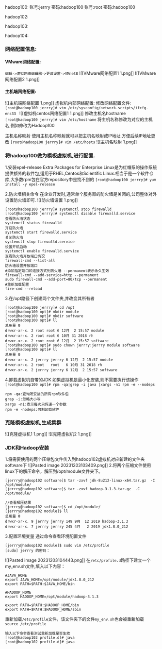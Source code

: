 hadoop100:
账号:jerrry       密码:hadoop100
账号:root        密码:hadoop100


hadoop102:


hadoop103:


hadoop104:



### 网络配置信息:
#### VMware网络配置:
`编辑->虚拟网络编辑器->更改设置->VMnet8`
![[VMware网络配置1 1.png]]
![[VMware网络配置2 1.png]]
#### 主机端网络配置:
![[主机端网络配置 1.png]]
虚拟机内部网络配置:
修改网络配置文件:
`[root@hadoop100 jerrry]# vim /etc/sysconfig/network-scripts/ifcfg-ens33 `
![[虚拟机centos网络配置1 1.png]]
修改主机名hostname
`[root@hadoop100 jerrry]# vim /etc/hostname`
将主机名称修改为对应的主机名,例如修改为Hadoop100

主机名称映射
使用主机名称映射就可以把主机名映射成IP地址.方便后续IP地址更改
`[root@hadoop100 jerrry]# vim /etc/hosts`
![[主机名映射 1.png]]

### 将hadoop100做为模板虚拟机,进行配置.
1.安装epel-release
Extra Packages for Enterprise Linux是为红帽系的操作系统提供额外的软件包,适用于RHEL,Centos和Scientific Linux.相当于是一个软件仓库,大多数rpm包在官方repository中是找不到的
`[root@hadoop100 jerrry]# yum install -y epel-release`

2.防火墙相关命令
在企业开发时,通常单个服务器的防火墙是关闭的,公司整体对外设置防火墙即可.
![[防火墙设置 1.png]]

```
[root@hadoop100 jerrry]# systemctl stop firewalld
[root@hadoop100 jerrry]# systemctl disable firewalld.service
查看防火墙状态
systemctl status firewalld
开启防火墙
systemctl start firewalld.service
关闭防火墙
systemctl stop firewalld.service
设置开机启动
systemctl enable firewalld.service
查看防火墙开放端口情况
firewall-cmd --list-all
防火墙设置开放端口
#添加指定端口和连接方式到防火墙 --permanent表示永久生效
firewall-cmd --add-service=http --permanent
sudo firewall-cmd --add-port=80/tcp --permanent
#重新加载配置
fire-cmd --reload
```

3.在/opt路径下创建两个文件夹,并改变其所有者
```
[root@hadoop100 jerrry]# cd /opt
[root@hadoop100 opt]# mkdir module
[root@hadoop100 opt]# mkdir software
[root@hadoop100 opt]# ll
总用量 0
drwxr-xr-x. 2 root root 6 12月  2 15:57 module
drwxr-xr-x. 2 root root 6 10月 31 2018 rh
drwxr-xr-x. 2 root root 6 12月  2 15:57 software
[root@hadoop100 opt]# sudo chown jerrry:jerrry module software
[root@hadoop100 opt]# ll
总用量 0
drwxr-xr-x. 2 jerrry jerrry 6 12月  2 15:57 module
drwxr-xr-x. 2 root   root   6 10月 31 2018 rh
drwxr-xr-x. 2 jerrry jerrry 6 12月  2 15:57 software
```
4.卸载虚拟机自带的JDK
如果虚拟机是最小化安装,则不需要执行该操作
`[root@hadoop100 opt]# rpm -qa|grep -i java |xargs -n1 rpm -e --nodeps`
```
rpm -qa:查询所安装的所有rpm软件包
grep -i:忽略大小写
xargs -n1:表示每次只传递一个参数
rpm -e -nodeps:强制卸载软件
```

### 克隆模板虚拟机,生成集群
![[克隆虚拟机1 1.png]]
![[克隆虚拟机2 1.png]]
### JDK和Hadoop安装
1.将需要使用的两个压缩包文件传入到hadoop102虚拟机对应新建的文件夹software下
![[Pasted image 20231203103409.png]]
2.将两个压缩文件使用linux下的解压命令，解压到/opt/module文件夹下。
```
[jerrry@hadoop102 software]$ tar -zxvf jdk-8u212-linux-x64.tar.gz  -C /opt/module/
[jerrry@hadoop102 software]$ tar -zxvf hadoop-3.1.3.tar.gz  -C /opt/module/
```
```
//查看解压结果
[jerrry@hadoop102 software]$ cd /opt/module/
[jerrry@hadoop102 module]$ ll
总用量 0
drwxr-xr-x. 9 jerrry jerrry 149 9月  12 2019 hadoop-3.1.3
drwxr-xr-x. 7 jerrry jerrry 245 4月   2 2019 jdk1.8.0_212

```
3.配置环境变量
通过命令查看环境配置文件
```
[jerrry@hadoop102 module]$ sudo vim /etc/profile
[sudo] jerrry 的密码：
```
![[Pasted image 20231203104443.png]]
在`/etc/profile.d`路径下建立一个my_env.sh文件,填入以下内容：
```
#JAVA_HOME
export JAVA_HOME=/opt/module/jdk1.8.0_212
export PATH=$PATH:$JAVA_HOME/bin

#HADOOP_HOME
export HADOOP_HOME=/opt/module/hadoop-3.1.3

export PATH=$PATH:$HADOOP_HOME/bin
export PATH=$PATH:$HADOOP_HOME/sbin
```
重新加载`/etc/profile`文件，该文件夹下的文件`my_env.sh`也会被重新加载
`source /etc/profile`
```
输入以下命令查看测试重新加载是否生效
[root@hadoop102 profile.d]# java
[root@hadoop102 profile.d]# java
```

